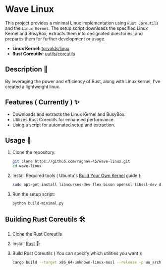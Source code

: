 # Wave Linux

This project provides a minimal Linux implementation using `Rust Coreutils` and the `Linux Kernel`. The setup script downloads the specified Linux Kernel and BusyBox, extracts them into designated directories, and prepares them for further development or usage.

- **Linux Kernel:** [torvalds/linux](https://github.com/torvalds/linux)
- **Rust Coreutils:** [uutils/coreutils](https://github.com/uutils/coreutils)

## Description 📝

By leveraging the power and efficiency of Rust, along with Linux kernel, I've created a lightweight linux.

## Features ( Currently ) ✨

- Downloads and extracts the Linux Kernel and BusyBox.
- Utilizes Rust Coreutils for enhanced performance.
- Using a script for automated setup and extraction.

## Usage 🚀

1. Clone the repository:

    ```sh
    git clone https://github.com/raghav-45/wave-linux.git
    cd wave-linux
    ```

2. Install Required tools ( Ubuntu's [Build Your Own Kernel](https://wiki.ubuntu.com/Kernel/BuildYourOwnKernel) guide ):

    ```sh
    sudo apt-get install libncurses-dev flex bison openssl libssl-dev dkms libelf-dev libudev-dev libpci-dev libiberty-dev autoconf bc
    ```

3. Run the setup script:

    ```sh
    python build-minimal.py
    ```


## Building Rust Coreutils 🛠️

1. Clone the Rust Coreutils

2. Install [Rust](https://www.rust-lang.org/tools/install) 🦀:

3. Build Rust Coreutils ( You can specify which utilities you want ):

    ```sh
   cargo build --target x86_64-unknown-linux-musl --release -p uu_arch -p uu_base32 -p uu_base64 -p uu_basename -p uu_basenc -p uu_cat -p uu_chgrp -p uu_chmod -p uu_chown -p uu_chroot -p uu_cksum -p uu_comm -p uu_cp -p uu_csplit -p uu_cut -p uu_date -p uu_dd -p uu_df -p uu_dir -p uu_dircolors -p uu_dirname -p uu_du -p uu_echo -p uu_env -p uu_expand -p uu_expr -p uu_factor -p uu_false -p uu_fmt -p uu_fold -p uu_groups -p uu_hashsum -p uu_head -p uu_hostid -p uu_hostname -p uu_id -p uu_install -p uu_join -p uu_kill -p uu_link -p uu_ln -p uu_logname -p uu_ls -p uu_mkdir -p uu_mkfifo -p uu_mknod -p uu_mktemp -p uu_more -p uu_mv -p uu_nice -p uu_nl -p uu_nohup -p uu_nproc -p uu_numfmt -p uu_od -p uu_paste -p uu_pathchk -p uu_pinky -p uu_pr -p uu_printenv -p uu_printf -p uu_ptx -p uu_pwd -p uu_readlink -p uu_realpath -p uu_rm -p uu_rmdir -p uu_seq -p uu_shred -p uu_shuf -p uu_sleep -p uu_sort -p uu_split -p uu_stat -p uu_stdbuf -p uu_sum -p uu_sync -p uu_tac -p uu_tail -p uu_tee -p uu_test -p uu_timeout -p uu_touch -p uu_tr -p uu_true -p uu_truncate -p uu_tsort -p uu_tty -p uu_uname -p uu_unexpand -p uu_uniq -p uu_unlink -p uu_uptime -p uu_users -p uu_vdir -p uu_wc -p uu_who -p uu_whoami -p uu_yes
   ```
